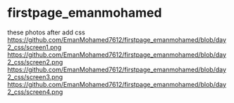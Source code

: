 # firstpage_emanmohamed
these photos after add css
https://github.com/EmanMohamed7612/firstpage_emanmohamed/blob/day2_css/screen1.png
https://github.com/EmanMohamed7612/firstpage_emanmohamed/blob/day2_css/screen2.png
https://github.com/EmanMohamed7612/firstpage_emanmohamed/blob/day2_css/screen3.png
https://github.com/EmanMohamed7612/firstpage_emanmohamed/blob/day2_css/screen4.png
